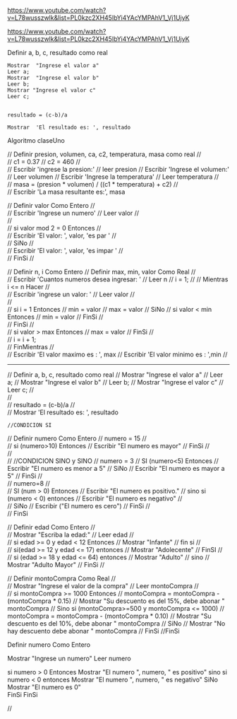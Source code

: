 
 https://www.youtube.com/watch?v=L78wusszwlk&list=PL0kzc2XH45IbYi4YAcYMPAhV1_Vj1UjyK

 https://www.youtube.com/watch?v=L78wusszwlk&list=PL0kzc2XH45IbYi4YAcYMPAhV1_Vj1UjyK
 
 Definir a, b, c, resultado como real
	
	Mostrar  "Ingrese el valor a"
	Leer a;
	Mostrar  "Ingrese el valor b"
	Leer b;
	Mostrar "Ingrese el valor c"
	Leer c;
	
	
	resultado = (c-b)/a
	
	Mostrar  'El resultado es: ', resultado
	



Algoritmo claseUno
	
//	Definir presion, volumen, ca, c2, temperatura, masa como real
//	
//	c1 = 0.37
//	c2 = 460
//	
//	Escribir 'ingrese la presion:'
//	leer presion
//	Escribir 'Ingrese el volumen:'
//	Leer volumen
//	Escribir 'Ingrese la temperatura'
//	Leer temperatura
//	
//	masa = (presion * volumen) / ((c1 * temperatura) + c2)
//	
//	Escribir 'La masa resultante es:', masa

	
//	Definir valor Como Entero
//	
//	Escribir 'Ingrese un numero'
//	Leer valor
//	
//	
//	si valor mod 2 = 0 Entonces
//		
//		Escribir 'El valor: ', valor, 'es par '
//		
//	SiNo
//		
//		Escribir 'El valor: ', valor, 'es impar '
//		
//	FinSi
//	
	
	
//	Definir n, i Como Entero
//	Definir max, min, valor Como Real
//	
//	Escribir 'Cuantos numeros desea ingresar: '
//	Leer n
//	i = 1;
//
//	Mientras i <= n Hacer
//		
//		Escribir 'ingrese un valor: '
//		Leer  valor
//		
//		
//		si i = 1 Entonces
//			min = valor
//			max = valor
//		SiNo
//			si valor < min Entonces
//				min = valor
//			FinSi
//			
//		FinSi
//		
//		si valor > max Entonces
//			max = valor
//		FinSi
//		
//		i = i + 1;		
//	FinMientras
//	
//	Escribir 'El valor maximo es : ', max
//	Escribir 'El valor minimo es : ',min
//	

---------------------------------------------------
//	Definir a, b, c, resultado como real
//	Mostrar  "Ingrese el valor a"
//	Leer a;
//	Mostrar  "Ingrese el valor b"
//	Leer b;
//	Mostrar "Ingrese el valor c"
//	Leer c;
//	
//	
//	resultado = (c-b)/a
//	
//	Mostrar  'El resultado es: ', resultado
	
	
	//CONDICION SI
//	Definir numero Como Entero
//	numero = 15
//	
//	si (numero>10) Entonces
//		Escribir "El numero es mayor"
//	FinSi
//	
//	
//	//CONDICION SINO y SINO
//	numero = 3
//	SI (numero<5) Entonces
//		Escribir "El numero es menor a 5"
//	SiNo
//		Escribir "El numero es mayor a 5"
//	FinSi
//	
//	numero=8
//	
//	SI (num > 0) Entonces
//		Escribir "El numero es positivo."
//	sino si (numero < 0) entonces
//			Escribir "El numero es negativo"
//			
//		SiNo
//			Escribir ("El numero es cero")
//		FinSi
//		
//	FinSi
	
	
	
//	Definir edad Como Entero
//	
//	Mostrar "Escriba la edad:"
//	Leer edad
//	
//	si edad >= 0 y edad < 12 Entonces
//		Mostrar "Infante"
//	fin si
//	
//	si(edad >= 12 y edad <= 17) entonces
//		Mostrar "Adolecente"
//	FinSI
//	
//	si (edad >= 18 y edad <= 64) entonces
//		Mostrar "Adulto"
//	sino
//		Mostrar "Adulto Mayor"
//	FinSi
//	
	
//	Definir montoCompra Como Real
//	
//	Mostrar "Ingrese el valor de la compra"
//	Leer  montoCompra
//	
//	si montoCompra >= 1000 Entonces
//		montoCompra = montoCompra - (montoCompra * 0.15)
//		Mostrar "Su descuento es del 15%, debe abonar " montoCompra
//	Sino si (montoCompra>=500 y montoCompra <= 1000)
//			montoCompra = montoCompra - (montoCompra * 0.10)
//			Mostrar "Su descuento es del 10%, debe abonar " montoCompra
//	SiNo
//		Mostrar "No hay descuento debe abonar " montoCompra
//	FinSi
//FinSi


Definir numero Como Entero

Mostrar "Ingrese un numero"
Leer numero

si numero > 0 Entonces
	Mostrar "El numero ", numero, " es positivo"
sino si numero < 0 entonces
		Mostrar "El numero ", numero, " es negativo"
	SiNo
		Mostrar "El numero es 0"	
	FinSi
FinSi
	
	
//	
	
	
	
	
	
	
	
	
	
	
	
	
	
